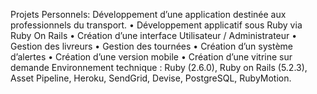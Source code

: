 Projets Personnels:
Développement d’une application destinée aux professionnels du transport.
• Développement applicatif sous Ruby via Ruby On Rails
• Création d’une interface Utilisateur / Administrateur
• Gestion des livreurs
• Gestion des tournées
• Création d’un système d’alertes
• Création d’une version mobile
• Création d’une vitrine sur demande
Environnement technique : Ruby (2.6.0), Ruby on Rails (5.2.3), Asset Pipeline, Heroku,
SendGrid, Devise, PostgreSQL, RubyMotion.
